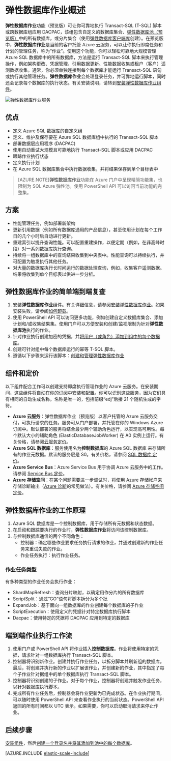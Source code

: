 <properties
	title="Elastic database jobs overview"
	pageTitle="弹性数据库作业概述"
	description="安装弹性数据库作业服务"
	metaKeywords="azure SQL 数据库 elastic databases"
	services="sql-database" documentationCenter=""  
	manager="jeffreyg" 
	authors="sidneyh"/>

<tags 
	ms.service="sql-database" 
	ms.date="07/21/2015" 
	wacn.date="09/15/2015" />

# 弹性数据库作业概述

**弹性数据库作业**功能（预览版）可让你可靠地执行 Transact-SQL (T-SQL) 脚本或跨数据库组应用 DACPAC，该组包含自定义的数据库集合、[弹性数据库池（预览版）](/documentation/articles/sql-database-elastic-pool)中的所有数据库，或分片集合（使用[弹性数据库客户端库](/documentation/articles/sql-database-elastic-database-client-library)创建）。在预览版中，**弹性数据库作业**是当前的客户托管 Azure 云服务，可以让你执行即席任务和计划的管理任务，称为“作业”。使用这个功能，你可以轻松可靠地大规模管理 Azure SQL 数据库中的所有数据库，方法是运行 Transact-SQL 脚本来执行管理操作，例如架构更改、凭据管理、引用数据更新、性能数据收集或租户（客户）遥测数据收集。通常，你必须单独连接到每个数据库才能运行 Transact-SQL 语句或执行其他管理任务。**弹性数据库作业**会处理登录任务，并可靠地运行脚本，同时还会记录每个数据库的执行状态。有关安装说明，请转到[安装弹性数据库作业组件](/documentation/articles/sql-database-elastic-jobs-service-installation)。

![弹性数据库作业服务][1]

## 优点
* 定义 Azure SQL 数据库的自定义组
* 定义、维护及保存要在 Azure SQL 数据库组中执行的 Transact-SQL 脚本 
* 部署数据层应用程序 (DACPAC)
* 使用自动重试大规模且可靠地执行 Transact-SQL 脚本或应用 DACPAC
* 跟踪作业执行状态
* 定义执行计划
* 在 Azure SQL 数据库集合中执行数据收集，并将结果保存到单个目标表中

> [AZURE.NOTE]**弹性数据库作业**功能在 Azure 门户中呈现精简功能集，也限制为 SQL Azure 弹性池。使用 PowerShell API 可以访问当前功能的完整集。

## 方案

* 性能管理任务，例如部署新架构
* 更新引用数据（例如所有数据库通用的产品信息），甚至使用计划在每个工作日的几个小时后自动进行更新。
* 重建索引以提升查询性能。可以配置重建操作，以便定期（例如，在非高峰时段）对一系列数据库执行查询。
* 持续将一组数据库中的查询结果收集到中央表中。性能查询可以持续执行，并可配置为触发执行其他任务。
* 对大量的数据库执行长时间运行的数据处理查询，例如，收集客户遥测数据。结果将收集到单个目标表以供进一步分析。

## 弹性数据库作业的简单端到端复查
1.	安装**弹性数据库作业**组件。有关详细信息，请参阅[安装弹性数据库作业](/documentation/articles/sql-database-elastic-jobs-service-installation)。如果安装失败，请参阅[如何卸载](/documentation/articles/sql-database-elastic-jobs-uninstall)。
2.	使用 PowerShell API 可以访问更多功能，例如创建自定义数据库集合、添加计划和/或收集结果集。使用门户可以方便安装和创建/监视限制为针对**弹性数据库池**执行的作业。 
3.	针对作业执行创建加密的凭据，并[将用户（或角色）添加到组中的每个数据库](/documentation/articles/sql-database-elastic-jobs-add-logins-to-dbs)。
4.	创建可针对组中每个数据库运行的幂等 T-SQL 脚本。
5.	遵循以下步骤来运行该脚本：[创建和管理弹性数据库作业](/documentation/articles/sql-database-elastic-jobs-create-and-manage) 

## 组件和定价 
以下组件配合工作可以创建支持即席执行管理作业的 Azure 云服务。在安装期间，这些组件将自动在你的订阅中安装和配置。你可以识别这些服务，因为它们具有相同的自动生成名称。名称是唯一的，包括前缀“edj”后接 21 个随机生成的字符。

* **Azure 云服务**：弹性数据库作业（预览版）以客户托管的 Azure 云服务交付，可执行请求的任务。服务可从门户部署，并托管在你的 Windows Azure 订阅中。默认部署的服务将结合最少两个辅助角色运行，以实现高可用性。每个默认大小的辅助角色 (ElasticDatabaseJobWorker) 在 A0 实例上运行。有关价格，请参阅[云服务定价](/home/features/cloud-services/#price)。
* **Azure SQL 数据库**：服务使用名为**控制数据库**的 Azure SQL 数据库 来存储所有的作业元数据。默认的服务层是 S0。有关价格，请参阅 [SQL 数据库 定价](/home/features/sql-database/#price)。
* **Azure Service Bus**：Azure Service Bus 用于协调 Azure 云服务中的工作。请参阅 [Service Bus 定价](/home/features/messaging/#price)。
* **Azure 存储空间**：在某个问题需要进一步调试时，将使用 Azure 存储帐户来存储诊断输出（[Azure 诊断](/documentation/articles/cloud-services-dotnet-diagnostics)的常见做法）。有关价格，请参阅 [Azure 存储空间定价](/home/features/storage/#price)。

## 弹性数据库作业的工作原理
1.	Azure SQL 数据库是一个控制数据库，用于存储所有元数据和状态数据。
2.	在启动和跟踪要执行的作业时，**弹性数据库作业**将访问该控制数据库。
3.	与控制数据库通信的两个不同角色： 
	* 控制器：确定哪些作业要求任务执行请求的作业，并通过创建新的作业任务来重试失败的作业。
	* 作业任务执行：执行作业任务。

### 作业任务类型
有多种类型的作业任务会执行作业：

* ShardMapRefresh：查询分片映射，以确定用作分片的所有数据库
* ScriptSplit：通过“GO”语句将脚本拆分为多个批
* ExpandJob：基于面向一组数据库的作业创建每个数据库的子作业
* ScriptExecution：使用定义的凭据针对特定数据库执行脚本
* Dacpac：使用特定的凭据将 DACPAC 应用到特定的数据库

## 端到端作业执行工作流
1.	使用门户或 PowerShell API 将作业插入**控制数据库**。作业将使用特定的凭据，请求针对一组数据库执行 Transact-SQL 脚本。
2.	控制器将识别新作业。创建并执行作业任务，以拆分脚本并刷新组的数据库。最后，将创建并执行新的作业以扩展该作业，并创建新的作业，其中指定了每个子作业针对据组中的单个数据库执行 Transact-SQL 脚本。
3.	控制器将识别创建的子作业。对于每个作业，控制器将创建并触发作业任务，以针对数据库执行脚本。 
4.	完成所有作业任务后，控制器会将作业更新为已完成状态。在作业执行期间，可以随时使用 PowerShell API 来查看作业执行的当前状态。PowerShell API 返回的所有时间都以 UTC 表示。如果需要，你可以启动取消请求来停止作业。 

## 后续步骤
[安装组件](/documentation/articles/sql-database-elastic-jobs-service-installation)，然后[创建一个登录名并将其添加到池中的每个数据库](/documentation/articles/sql-database-elastic-jobs-add-logins-to-dbs)。

[AZURE.INCLUDE [elastic-scale-include](../includes/elastic-scale-include.md)]

<!--Image references-->
[1]: ./media/sql-database-elastic-jobs-overview/elastic-jobs.png
<!--anchors-->

<!---HONumber=69-->